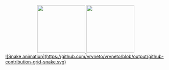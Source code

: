 
<div align="center">
  <a href="https://github.com/vrvneto">
  <img height="150em" src="https://github-readme-stats.vercel.app/api?username=vrvneto&show_icons=true&theme=merko&include_all_commits=true&count_private=true"/>
  <img height="150em" src="https://github-readme-stats.vercel.app/api/top-langs/?username=vrvneto&layout=compact&langs_count=7&theme=merko"/>
</div>
<div>
    ![Snake animation](https://github.com/vrvneto/vrvneto/blob/output/github-contribution-grid-snake.svg)
  </div>
